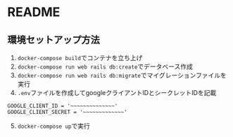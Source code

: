 # README

## 環境セットアップ方法
1. `docker-compose build`でコンテナを立ち上げ
2. `docker-compose run web rails db:create`でデータベース作成
3. `docker-compose run web rails db:migrate`でマイグレーションファイルを実行
4. `.env`ファイルを作成してgoogleクライアントIDとシークレットIDを記載
```
GOOGLE_CLIENT_ID = '~~~~~~~~~~~~~~'
GOOGLE_CLIENT_SECRET = '~~~~~~~~~~~~~'
```
5. `docker-compose up`で実行